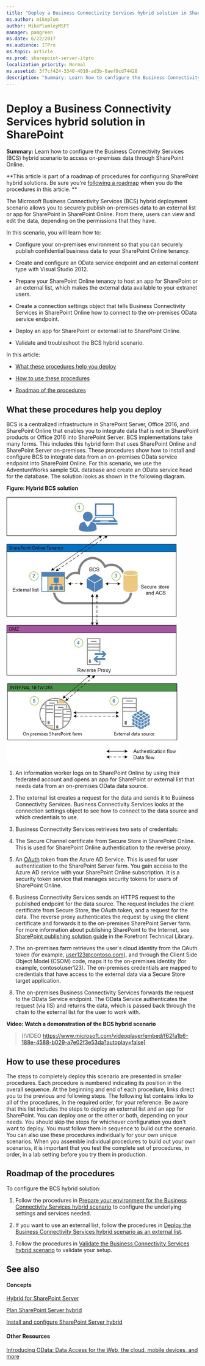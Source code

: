 ```yaml
---
title: "Deploy a Business Connectivity Services hybrid solution in SharePoint"
ms.author: mikeplum
author: MikePlumleyMSFT
manager: pamgreen
ms.date: 6/22/2017
ms.audience: ITPro
ms.topic: article
ms.prod: sharepoint-server-itpro
localization_priority: Normal
ms.assetid: 3f7cf424-3340-4010-ad3b-6aef0cd74428
description: "Summary: Learn how to configure the Business Connectivity Services (BCS) hybrid scenario to access on-premises data through SharePoint Online."
---
```


# Deploy a Business Connectivity Services hybrid solution in SharePoint

 **Summary:** Learn how to configure the Business Connectivity Services (BCS) hybrid scenario to access on-premises data through SharePoint Online. 
  
 **This article is part of a roadmap of procedures for configuring SharePoint hybrid solutions. Be sure you're [following a roadmap](configuration-roadmaps.md) when you do the procedures in this article. **
  
The Microsoft Business Connectivity Services (BCS) hybrid deployment scenario allows you to securely publish on-premises data to an external list or app for SharePoint in SharePoint Online. From there, users can view and edit the data, depending on the permissions that they have.
  
In this scenario, you will learn how to:
  
- Configure your on-premises environment so that you can securely publish confidential business data to your SharePoint Online tenancy.
    
- Create and configure an OData service endpoint and an external content type with Visual Studio 2012.
    
- Prepare your SharePoint Online tenancy to host an app for SharePoint or an external list, which makes the external data available to your extranet users.
    
- Create a connection settings object that tells Business Connectivity Services in SharePoint Online how to connect to the on-premises OData service endpoint.
    
- Deploy an app for SharePoint or external list to SharePoint Online.
    
- Validate and troubleshoot the BCS hybrid scenario.
    
In this article:
  
- [What these procedures help you deploy](deploy-a-business-connectivity-services-hybrid-solution.md#section2)
    
- [How to use these procedures](deploy-a-business-connectivity-services-hybrid-solution.md#section3)
    
- [Roadmap of the procedures](deploy-a-business-connectivity-services-hybrid-solution.md#section4)
    
## What these procedures help you deploy
<a name="section2"> </a>

 BCS is a centralized infrastructure in SharePoint Server, Office 2016, and SharePoint Online that enables you to integrate data that is not in SharePoint products or Office 2016 into SharePoint Server. BCS implementations take many forms. This includes this hybrid form that uses SharePoint Online and SharePoint Server on-premises. These procedures show how to install and configure BCS to integrate data from an on-premises OData service endpoint into SharePoint Online. For this scenario, we use the AdventureWorks sample SQL database and create an OData service head for the database. The solution looks as shown in the following diagram. 
  
**Figure: Hybrid BCS solution**

![Shows the sequence of actions for BCS hybrid](../media/BCSHybridDiagram.jpg)
  
1. An information worker logs on to SharePoint Online by using their federated account and opens an app for SharePoint or external list that needs data from an on-premises OData data source.
    
2. The external list creates a request for the data and sends it to Business Connectivity Services. Business Connectivity Services looks at the connection settings object to see how to connect to the data source and which credentials to use.
    
3. Business Connectivity Services retrieves two sets of credentials:
    
1. The Secure Channel certificate from Secure Store in SharePoint Online. This is used for SharePoint Online authentication to the reverse proxy. 
    
2. An [OAuth](https://go.microsoft.com/fwlink/?LinkID=214783) token from the Azure AD Service. This is used for user authentication to the SharePoint Server farm. You gain access to the Azure AD service with your SharePoint Online subscription. It is a security token service that manages security tokens for users of SharePoint Online. 
    
4. Business Connectivity Services sends an HTTPS request to the published endpoint for the data source. The request includes the client certificate from Secure Store, the OAuth token, and a request for the data. The reverse proxy authenticates the request by using the client certificate and forwards it to the on-premises SharePoint Server farm. For more information about publishing SharePoint to the Internet, see [SharePoint publishing solution guide](https://go.microsoft.com/fwlink/?LinkId=253268) in the Forefront Technical Library. 
    
5. The on-premises farm retrieves the user's cloud identity from the OAuth token (for example, user123@contoso.com), and through the Client Side Object Model (CSOM) code, maps it to the on-premises identity (for example, contoso\user123). The on-premises credentials are mapped to credentials that have access to the external data via a Secure Store target application. 
    
6. The on-premises Business Connectivity Services forwards the request to the OData Service endpoint. The OData Service authenticates the request (via IIS) and returns the data, which is passed back through the chain to the external list for the user to work with. 
    
**Video: Watch a demonstration of the BCS hybrid scenario**

> [!VIDEO https://www.microsoft.com/videoplayer/embed/f62fa1b6-188e-4588-b029-a7e02f3e53da?autoplay=false]
## How to use these procedures
<a name="section3"> </a>

The steps to completely deploy this scenario are presented in smaller procedures. Each procedure is numbered indicating its position in the overall sequence. At the beginning and end of each procedure, links direct you to the previous and following steps. The following list contains links to all of the procedures, in the required order, for your reference. Be aware that this list includes the steps to deploy an external list and an app for SharePoint. You can deploy one or the other or both, depending on your needs. You should skip the steps for whichever configuration you don't want to deploy. You must follow them in sequence to build out the scenario. You can also use these procedures individually for your own unique scenarios. When you assemble individual procedures to build out your own scenarios, it is important that you test the complete set of procedures, in order, in a lab setting before you try them in production.
  
## Roadmap of the procedures
<a name="section4"> </a>

To configure the BCS hybrid solution:
  
1. Follow the procedures in [Prepare your environment for the Business Connectivity Services hybrid scenario](prepare-your-environment.md) to configure the underlying settings and services needed. 
    
2. If you want to use an external list, follow the procedures in [Deploy the Business Connectivity Services hybrid scenario as an external list](deploy-the-hybrid-scenario-as-an-external-list.md).
    
3. Follow the procedures in [Validate the Business Connectivity Services hybrid scenario](validate-the-hybrid-scenario.md) to validate your setup. 
    
## See also
<a name="section4"> </a>

#### Concepts

[Hybrid for SharePoint Server](hybrid.md)
  
[Plan SharePoint Server hybrid](plan-sharepoint-server-hybrid.md)
  
[Install and configure SharePoint Server hybrid](install-and-configure-sharepoint-server-hybrid.md)
#### Other Resources

[Introducing OData: Data Access for the Web, the cloud, mobile devices, and more](https://go.microsoft.com/fwlink/p/?LinkId=245650)

